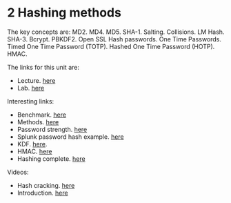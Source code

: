 # 2 Hashing methods
The key concepts are: MD2. MD4. MD5. SHA-1. Salting. Collisions. LM Hash. SHA-3. Bcrypt. PBKDF2. Open SSL Hash passwords. One Time Passwords. Timed One Time Password (TOTP). Hashed One Time Password (HOTP). HMAC.

The links for this unit are:

* Lecture. [here](https://github.com/billbuchanan/cryptomasterclass/tree/main/02_hashing/lectures)
* Lab. [here](https://github.com/billbuchanan/cryptomasterclass/tree/main/02_hashing/lab)

Interesting links:

* Benchmark. [here](https://asecuritysite.com/encryption/htest)
* Methods. [here](https://asecuritysite.com/encryption/hash)
* Password strength. [here](https://asecuritysite.com/encryption/passes)
* Splunk password hash example. [here](https://asecuritysite.com/encryption/splunk_hash)
* KDF. [here](https://asecuritysite.com/encryption/kdf).
* HMAC. [here](https://asecuritysite.com/encryption/tink02)
* Hashing complete. [here](https://asecuritysite.com/subjects/chapter124)


Videos:
* Hash cracking. [here](https://asecuritysite.com/subjects/chapter101)
* Introduction. [here](https://www.youtube.com/watch?v=xmeO2wQzfbY)

